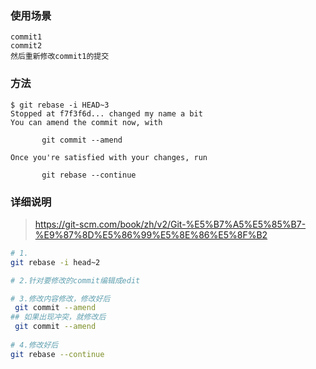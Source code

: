 
### 使用场景
```
commit1
commit2
然后重新修改commit1的提交
```

### 方法
```
$ git rebase -i HEAD~3
Stopped at f7f3f6d... changed my name a bit
You can amend the commit now, with

       git commit --amend

Once you're satisfied with your changes, run

       git rebase --continue
```

### 详细说明 
> https://git-scm.com/book/zh/v2/Git-%E5%B7%A5%E5%85%B7-%E9%87%8D%E5%86%99%E5%8E%86%E5%8F%B2
```bash
# 1.
git rebase -i head~2

# 2.针对要修改的commit编辑成edit

# 3.修改内容修改，修改好后
 git commit --amend
## 如果出现冲突，就修改后 
 git commit --amend
 
# 4.修改好后
git rebase --continue

```
